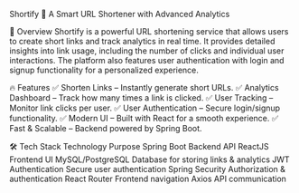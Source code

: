 Shortify 🚀
A Smart URL Shortener with Advanced Analytics

📌 Overview
Shortify is a powerful URL shortening service that allows users to create short links and track analytics in real time. It provides detailed insights into link usage, including the number of clicks and individual user interactions. The platform also features user authentication with login and signup functionality for a personalized experience.

🔥 Features
✅ Shorten Links – Instantly generate short URLs.
✅ Analytics Dashboard – Track how many times a link is clicked.
✅ User Tracking – Monitor link clicks per user.
✅ User Authentication – Secure login/signup functionality.
✅ Modern UI – Built with React for a smooth experience.
✅ Fast & Scalable – Backend powered by Spring Boot.

🛠️ Tech Stack
Technology	Purpose
Spring Boot	Backend API
ReactJS	Frontend UI
MySQL/PostgreSQL	Database for storing links & analytics
JWT Authentication	Secure user authentication
Spring Security	Authorization & authentication
React Router	Frontend navigation
Axios	API communication






